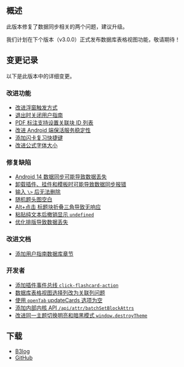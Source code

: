 ## 概述

此版本修复了数据同步相关的两个问题，建议升级。

我们计划在下个版本（v3.0.0）正式发布数据库表格视图功能，敬请期待！

## 变更记录

以下是此版本中的详细变更。

### 改进功能

* [改进浮窗触发方式](https://github.com/siyuan-note/siyuan/issues/10317)
* [退出时关闭用户指南](https://github.com/siyuan-note/siyuan/issues/10322)
* [PDF 标注支持设置关联块 ID 列表](https://github.com/siyuan-note/siyuan/issues/10327)
* [改进 Android 端保活服务稳定性](https://github.com/siyuan-note/siyuan/issues/10332)
* [添加闪卡复习快捷键](https://github.com/siyuan-note/siyuan/issues/10333)
* [改进公式字体大小](https://github.com/siyuan-note/siyuan/issues/10346)

### 修复缺陷

* [Android 14 数据同步可能导致数据丢失](https://github.com/siyuan-note/siyuan/issues/10323)
* [卸载插件、挂件和模板时可能导致数据同步报错](https://github.com/siyuan-note/siyuan/issues/10324)
* [输入 `\>` 后无法删除](https://github.com/siyuan-note/siyuan/issues/10330)
* [随机题头图空白](https://github.com/siyuan-note/siyuan/issues/10336)
* [Alt+点击 标题块折叠三角导致无响应](https://github.com/siyuan-note/siyuan/issues/10339)
* [粘贴纯文本后撤销显示 `undefined`](https://github.com/siyuan-note/siyuan/issues/10347)
* [优化排版导致数据丢失](https://github.com/siyuan-note/siyuan/issues/10349)

### 改进文档

* [添加用户指南数据库章节](https://github.com/siyuan-note/siyuan/issues/10340)

### 开发者

* [添加插件事件总线 `click-flashcard-action`](https://github.com/siyuan-note/siyuan/issues/10318)
* [数据库表格视图选择列改为关联列问题](https://github.com/siyuan-note/siyuan/issues/10329)
* [使用 `openTab` updateCards 选项为空](https://github.com/siyuan-note/siyuan/issues/10331)
* [添加内部内核 API `/api/attr/batchSetBlockAttrs`](https://github.com/siyuan-note/siyuan/issues/10337)
* [改进同一主题切换明亮和暗黑模式 `window.destroyTheme`](https://github.com/siyuan-note/siyuan/issues/10341)

## 下载

* [B3log](https://b3log.org/siyuan/download.html)
* [GitHub](https://github.com/siyuan-note/siyuan/releases)
